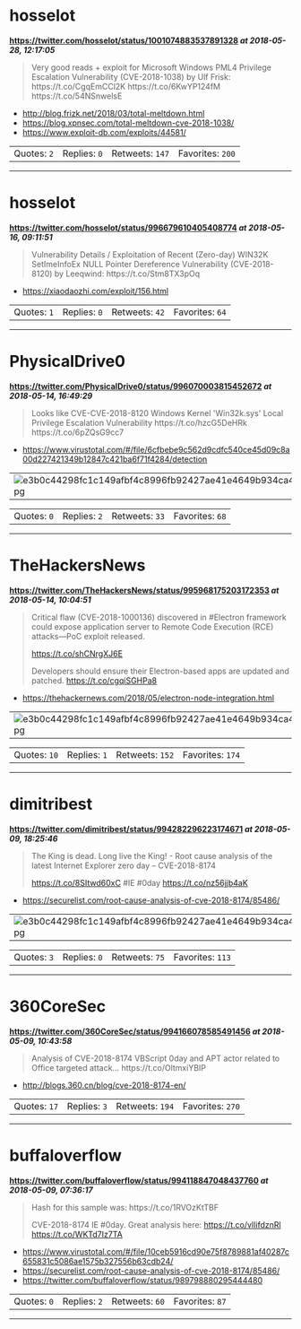 # hosselot
**https://twitter.com/hosselot/status/1001074883537891328 _at 2018-05-28, 12:17:05_**
<blockquote>
Very good reads + exploit for Microsoft Windows PML4 Privilege Escalation Vulnerability (CVE-2018-1038) by Ulf Frisk:
https://t.co/CgqEmCCl2K
https://t.co/6KwYP124fM
https://t.co/54NSnwelsE
</blockquote>

* http://blog.frizk.net/2018/03/total-meltdown.html
* https://blog.xpnsec.com/total-meltdown-cve-2018-1038/
* https://www.exploit-db.com/exploits/44581/

<table><tr>
<td>Quotes: <code>2</code></td>
<td>Replies: <code>0</code></td>
<td>Retweets: <code>147</code></td>
<td>Favorites: <code>200</code></td>
</tr></table>

---

# hosselot
**https://twitter.com/hosselot/status/996679610405408774 _at 2018-05-16, 09:11:51_**
<blockquote>
Vulnerability Details / Exploitation of Recent (Zero-day) WIN32K SetImeInfoEx NULL Pointer Dereference Vulnerability (CVE-2018-8120) by Leeqwind:
https://t.co/Stm8TX3pOq
</blockquote>

* https://xiaodaozhi.com/exploit/156.html

<table><tr>
<td>Quotes: <code>1</code></td>
<td>Replies: <code>0</code></td>
<td>Retweets: <code>42</code></td>
<td>Favorites: <code>64</code></td>
</tr></table>

---

# PhysicalDrive0
**https://twitter.com/PhysicalDrive0/status/996070003815452672 _at 2018-05-14, 16:49:29_**
<blockquote>
Looks like CVE-CVE-2018-8120 Windows Kernel 'Win32k.sys' Local Privilege Escalation Vulnerability 
https://t.co/hzcG5DeHRk https://t.co/6pZQsG9cc7
</blockquote>

* https://www.virustotal.com/#/file/6cfbebe9c562d9cdfc540ce45d09c8a00d227421349b12847c421ba6f71f4284/detection

<table><tr>
<td><img src="pictures/e3b0c44298fc1c149afbf4c8996fb92427ae41e4649b934ca495991b7852b855.jpg" alt="e3b0c44298fc1c149afbf4c8996fb92427ae41e4649b934ca495991b7852b855.jpg"></td>
</table></tr>
<table><tr>
<td>Quotes: <code>0</code></td>
<td>Replies: <code>2</code></td>
<td>Retweets: <code>33</code></td>
<td>Favorites: <code>68</code></td>
</tr></table>

---

# TheHackersNews
**https://twitter.com/TheHackersNews/status/995968175203172353 _at 2018-05-14, 10:04:51_**
<blockquote>
Critical flaw (CVE-2018-1000136) discovered in #Electron framework could expose application server to Remote Code Execution (RCE) attacks—PoC exploit released.

https://t.co/shCNrgXJ6E

Developers should ensure their Electron-based apps are updated and patched. https://t.co/cgqiSGHPa8
</blockquote>

* https://thehackernews.com/2018/05/electron-node-integration.html

<table><tr>
<td><img src="pictures/e3b0c44298fc1c149afbf4c8996fb92427ae41e4649b934ca495991b7852b855.jpg" alt="e3b0c44298fc1c149afbf4c8996fb92427ae41e4649b934ca495991b7852b855.jpg"></td>
</table></tr>
<table><tr>
<td>Quotes: <code>10</code></td>
<td>Replies: <code>1</code></td>
<td>Retweets: <code>152</code></td>
<td>Favorites: <code>174</code></td>
</tr></table>

---

# dimitribest
**https://twitter.com/dimitribest/status/994282296223174671 _at 2018-05-09, 18:25:46_**
<blockquote>
The King is dead. Long live the King! - Root cause analysis of the latest Internet Explorer zero day – CVE-2018-8174

 https://t.co/8SItwd60xC 
#IE #0day https://t.co/nz56jjb4aK
</blockquote>

* https://securelist.com/root-cause-analysis-of-cve-2018-8174/85486/

<table><tr>
<td><img src="pictures/e3b0c44298fc1c149afbf4c8996fb92427ae41e4649b934ca495991b7852b855.jpg" alt="e3b0c44298fc1c149afbf4c8996fb92427ae41e4649b934ca495991b7852b855.jpg"></td>
</table></tr>
<table><tr>
<td>Quotes: <code>3</code></td>
<td>Replies: <code>0</code></td>
<td>Retweets: <code>75</code></td>
<td>Favorites: <code>113</code></td>
</tr></table>

---

# 360CoreSec
**https://twitter.com/360CoreSec/status/994166078585491456 _at 2018-05-09, 10:43:58_**
<blockquote>
Analysis of CVE-2018-8174 VBScript 0day and APT actor related to Office targeted attack... https://t.co/OltmxiYBIP
</blockquote>

* http://blogs.360.cn/blog/cve-2018-8174-en/

<table><tr>
<td>Quotes: <code>17</code></td>
<td>Replies: <code>3</code></td>
<td>Retweets: <code>194</code></td>
<td>Favorites: <code>270</code></td>
</tr></table>

---

# buffaloverflow
**https://twitter.com/buffaloverflow/status/994118847048437760 _at 2018-05-09, 07:36:17_**
<blockquote>
Hash for this sample was:
https://t.co/1RVOzKtTBF

CVE-2018-8174 IE #0day. Great analysis here:
https://t.co/vlIifdznRl https://t.co/WKTd7Iz7TA
</blockquote>

* https://www.virustotal.com/#/file/10ceb5916cd90e75f8789881af40287c655831c5086ae1575b327556b63cdb24/
* https://securelist.com/root-cause-analysis-of-cve-2018-8174/85486/
* https://twitter.com/buffaloverflow/status/989798880295444480

<table><tr>
<td>Quotes: <code>0</code></td>
<td>Replies: <code>2</code></td>
<td>Retweets: <code>60</code></td>
<td>Favorites: <code>87</code></td>
</tr></table>

---


